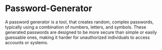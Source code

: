 # Password-Generator
A password generator is a tool, that creates random, complex passwords, typically using a combination of numbers, letters, and symbols. These generated passwords are designed to be more secure than simple or easily guessable ones, making it harder for unauthorized individuals to access accounts or systems.
